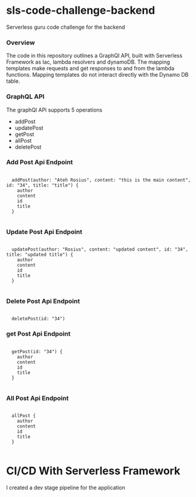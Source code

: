 # sls-code-challenge-backend
Serverless guru code challenge for the backend

### Overview
The code in this repository  outlines a GraphQl API, built with Serverless Framework as Iac, lambda resolvers and dynamoDB. 
The mapping templates make requests and get responses to and from the lambda functions. Mapping templates do not interact directly with the Dynamo DB table.

### GraphQL API
The graphQl APi supports 5 operations
- addPost
- updatePost
- getPost
- allPost
- deletePost

### Add Post Api Endpoint
```

  addPost(author: "Ateh Rosius", content: "this is the main content", id: "34", title: "title") {
    author
    content
    id
    title
  }


```
### Update Post Api Endpoint

```

  updatePost(author: "Rosius", content: "updated content", id: "34", title: "updated title") {
    author
    content
    id
    title
  }


```
### Delete Post Api Endpoint

```

  deletePost(id: "34") 

```

### get Post Api Endpoint

```

  getPost(id: "34") {
    author
    content
    id
    title
  }


```

### All Post Api Endpoint

```

  allPost {
    author
    content
    id
    title
  }


```

# CI/CD With Serverless Framework
I created a dev stage pipeline for the application





